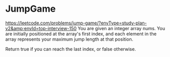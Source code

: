 # JumpGame
https://leetcode.com/problems/jump-game/?envType=study-plan-v2&amp;envId=top-interview-150
You are given an integer array nums. You are initially positioned at the array's first index, and each element in the array represents your maximum jump length at that position.

Return true if you can reach the last index, or false otherwise.
